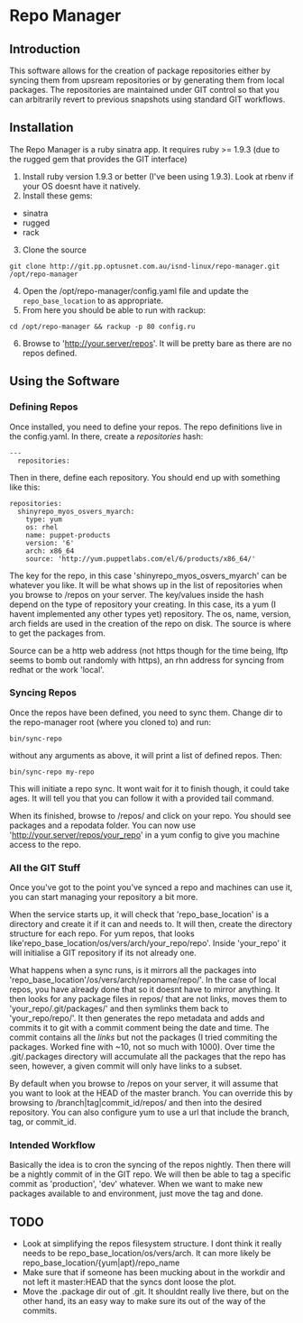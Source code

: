 # Repo Manager

## Introduction
This software allows for the creation of package repositories either by syncing them from upsream repositories or by generating them from local packages.  The repositories are maintained under GIT control so that you can arbitrarily revert to previous snapshots using standard GIT workflows.

## Installation
The Repo Manager is a ruby sinatra app.  It requires ruby >= 1.9.3 (due to the rugged gem that provides the GIT interface)

1. Install ruby version 1.9.3 or better (I've been using 1.9.3).  Look at rbenv if your OS doesnt have it natively.
2. Install these gems:
  * sinatra
  * rugged
  * rack
3. Clone the source
```
git clone http://git.pp.optusnet.com.au/isnd-linux/repo-manager.git /opt/repo-manager
```
4. Open the /opt/repo-manager/config.yaml file and update the `repo_base_location` to as appropriate.
5. From here you should be able to run with rackup:
```
cd /opt/repo-manager && rackup -p 80 config.ru
```
6. Browse to 'http://your.server/repos'.  It will be pretty bare as there are no repos defined.

## Using the Software
### Defining Repos
Once installed, you need to define your repos.  The repo definitions live in the config.yaml.  In there, create a _repositories_ hash:
```
---
  repositories:
```

Then in there, define each repository. You should end up with something like this:
```
repositories:
  shinyrepo_myos_osvers_myarch:
    type: yum
    os: rhel
    name: puppet-products
    version: '6'
    arch: x86_64
    source: 'http://yum.puppetlabs.com/el/6/products/x86_64/'
```

The key for the repo, in this case 'shinyrepo_myos_osvers_myarch' can be whatever you like.  It will be what shows up in the list of repositories when you browse to /repos on your server.  The key/values inside the hash depend on the type of repository your creating.  In this case, its a yum (I havent implemented any other types yet) repository.  The os, name, version, arch fields are used in the creation of the repo on disk.  The source is where to get the packages from.

Source can be a http web address (not https though for the time being, lftp seems to bomb out randomly with https), an rhn address for syncing from redhat or the work 'local'.

### Syncing Repos
Once the repos have been defined, you need to sync them.  Change dir to the repo-manager root (where you cloned to) and run:
```
bin/sync-repo
```
without any arguments as above, it will print a list of defined repos.  Then:
```
bin/sync-repo my-repo
```
This will initiate a repo sync.  It wont wait for it to finish though, it could take ages.  It will tell you that you can follow it with a provided tail command.

When its finished, browse to /repos/ and click on your repo.  You should see packages and a repodata folder.  You can now use 'http://your.server/repos/your_repo' in a yum config to give you machine access to the repo.

### All the GIT Stuff
Once you've got to the point you've synced a repo and machines can use it, you can start managing your repository a bit more.

When the service starts up, it will check that 'repo_base_location' is a directory and create it if it can and needs to.  It will then, create the directory structure for each repo.  For yum repos, that looks like'repo_base_location/os/vers/arch/your_repo/repo'.  Inside 'your_repo' it will initialise a GIT repository if its not already one.

What happens when a sync runs, is it mirrors all the packages into 'repo_base_location'/os/vers/arch/reponame/repo/'.  In the case of local repos, you have already done that so it doesnt have to mirror anything.  It then looks for any package files in repos/ that are not links, moves them to 'your_repo/.git/packages/' and then symlinks them back to 'your_repo/repo/'.  It then generates the repo metadata and adds and commits it to git with a commit comment being the date and time. The commit contains all the *links* but not the packages (I tried commiting the packages. Worked fine with ~10, not so much with 1000).  Over time the .git/.packages directory will accumulate all the packages that the repo has seen, however, a given commit will only have links to a subset.

By default when you browse to /repos on your server, it will assume that you want to look at the HEAD of the master branch.  You can override this by browsing to /branch|tag|commit_id/repos/ and then into the desired repository.  You can also configure yum to use a url that include the branch, tag, or commit_id.

### Intended Workflow
Basically the idea is to cron the syncing of the repos nightly.  Then there will be a nightly commit of in the GIT repo.  We will then be able to tag a specific commit as 'production', 'dev' whatever.  When we want to make new packages available to and environment, just move the tag and done.


## TODO
  * Look at simplifying the repos filesystem structure.  I dont think it really needs to be repo_base_location/os/vers/arch.  It can more likely be repo_base_location/{yum|apt}/repo_name
  * Make sure that if someone has been mucking about in the workdir and not left it master:HEAD that the syncs dont loose the plot.
  * Move the .package dir out of .git. It shouldnt really live there, but on the other hand, its an easy way to make sure its out of the way of the commits.
